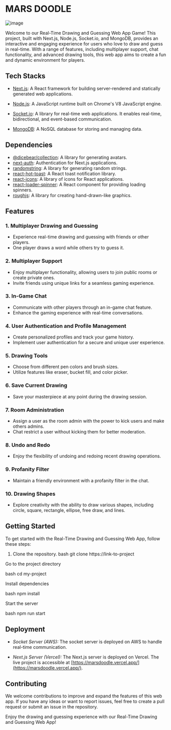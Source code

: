 # MARS DOODLE
![image](https://github.com/samjain233/doodle/assets/94921996/8fbdb11a-78b4-4665-b65d-b1e6f09b3028)

Welcome to our Real-Time Drawing and Guessing Web App Game! This project, built with Next.js, Node.js, Socket.io, and MongoDB, provides an interactive and engaging experience for users who love to draw and guess in real-time. With a range of features, including multiplayer support, chat functionality, and advanced drawing tools, this web app aims to create a fun and dynamic environment for players.

## Tech Stacks

- [Next.js](https://nextjs.org/): A React framework for building server-rendered and statically generated web applications.

- [Node.js](https://nodejs.org/): A JavaScript runtime built on Chrome's V8 JavaScript engine.

- [Socket.io](https://socket.io/): A library for real-time web applications. It enables real-time, bidirectional, and event-based communication.

- [MongoDB](https://www.mongodb.com/): A NoSQL database for storing and managing data.

## Dependencies

- [@dicebear/collection](https://www.npmjs.com/package/@dicebear/collection): A library for generating avatars.
- [next-auth](https://next-auth.js.org/): Authentication for Next.js applications.
- [randomstring](https://www.npmjs.com/package/randomstring): A library for generating random strings.
- [react-hot-toast](https://react-hot-toast.com/): A React toast notification library.
- [react-icons](https://react-icons.github.io/react-icons/): A library of icons for React applications.
- [react-loader-spinner](https://www.npmjs.com/package/react-loader-spinner): A React component for providing loading spinners.
- [roughjs](https://roughjs.com/): A library for creating hand-drawn-like graphics.

## Features

### 1. Multiplayer Drawing and Guessing
- Experience real-time drawing and guessing with friends or other players.
- One player draws a word while others try to guess it.

### 2. Multiplayer Support
- Enjoy multiplayer functionality, allowing users to join public rooms or create private ones.
- Invite friends using unique links for a seamless gaming experience.

### 3. In-Game Chat
- Communicate with other players through an in-game chat feature.
- Enhance the gaming experience with real-time conversations.

### 4. User Authentication and Profile Management
- Create personalized profiles and track your game history.
- Implement user authentication for a secure and unique user experience.

### 5. Drawing Tools
- Choose from different pen colors and brush sizes.
- Utilize features like eraser, bucket fill, and color picker.

### 6. Save Current Drawing
- Save your masterpiece at any point during the drawing session.

### 7. Room Administration
- Assign a user as the room admin with the power to kick users and make others admins.
- Chat restrict a user without kicking them for better moderation.

### 8. Undo and Redo
- Enjoy the flexibility of undoing and redoing recent drawing operations.

### 9. Profanity Filter
- Maintain a friendly environment with a profanity filter in the chat.

### 10. Drawing Shapes
- Explore creativity with the ability to draw various shapes, including circle, square, rectangle, ellipse, free draw, and lines.

## Getting Started

To get started with the Real-Time Drawing and Guessing Web App, follow these steps:

1. Clone the repository.
bash
  git clone https://link-to-project


Go to the project directory

bash
  cd my-project


Install dependencies

bash
  npm install


Start the server

bash
  npm run start

## Deployment

- *Socket Server (AWS):* The socket server is deployed on AWS to handle real-time communication.

- *Next.js Server (Vercel):* The Next.js server is deployed on Vercel. The live project is accessible at [https://marsdoodle.vercel.app/](https://marsdoodle.vercel.app/).

## Contributing

We welcome contributions to improve and expand the features of this web app. If you have any ideas or want to report issues, feel free to create a pull request or submit an issue in the repository.

Enjoy the drawing and guessing experience with our Real-Time Drawing and Guessing Web App!
